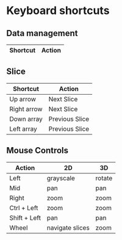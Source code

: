 # Keyboard shortcuts

## Data management

| Shortcut | Action |
| -------- | ------ |

## Slice

| Shortcut    | Action         |
| ----------- | -------------- |
| Up arrow    | Next Slice     |
| Right arrow | Next Slice     |
| Down array  | Previous Slice |
| Left array  | Previous Slice |

## Mouse Controls

| Action       | 2D              | 3D     |
| ------------ | --------------- | ------ |
| Left         | grayscale       | rotate |
| Mid          | pan             | pan    |
| Right        | zoom            | zoom   |
| Ctrl + Left  | zoom            | zoom   |
| Shift + Left | pan             | pan    |
| Wheel        | navigate slices | zoom   |
